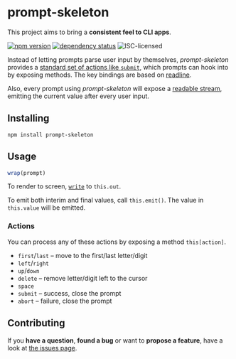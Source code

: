 # prompt-skeleton

This project aims to bring a **consistent feel to CLI apps**.

[![npm version](https://img.shields.io/npm/v/prompt-skeleton.svg)](https://www.npmjs.com/package/prompt-skeleton)
[![dependency status](https://img.shields.io/david/derhuerst/prompt-skeleton.svg)](https://david-dm.org/derhuerst/prompt-skeleton#info=dependencies)
![ISC-licensed](https://img.shields.io/github/license/derhuerst/prompt-skeleton.svg)

Instead of letting prompts parse user input by themselves, *prompt-skeleton* provides a [standard set of actions like `submit`](#actions), which prompts can hook into by exposing methods. The key bindings are based on [readline](https://de.wikipedia.org/wiki/GNU_readline).

Also, every prompt using *prompt-skeleton* will expose a [readable stream](http://jannis-mbp.local:57444/Dash/hjthuzjx/nodejs/api/stream.html#stream_class_stream_readable), emitting the current value after every user input.


## Installing

```
npm install prompt-skeleton
```


## Usage

```js
wrap(prompt)
```

To render to screen, [`write`](http://jannis-mbp.local:57444/Dash/hjthuzjx/nodejs/api/stream.html#stream_writable_write_chunk_encoding_callback) to `this.out`.

To emit both interim and final values, call `this.emit()`. The value in `this.value` will be emitted.

### Actions

You can process any of these actions by exposing a method `this[action]`.

- `first`/`last` – move to the first/last letter/digit
- `left`/`right`
- `up`/`down`
- `delete` – remove letter/digit left to the cursor
- `space`
- `submit` – success, close the prompt
- `abort` – failure, close the prompt


## Contributing

If you **have a question**, **found a bug** or want to **propose a feature**, have a look at [the issues page](https://github.com/derhuerst/prompt-skeleton/issues).

